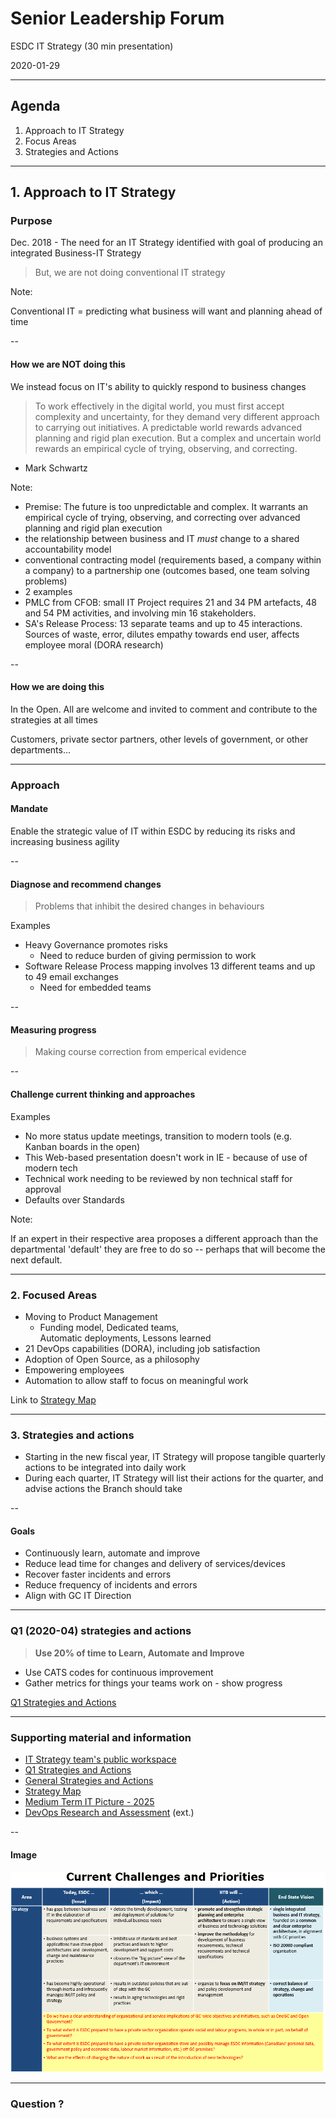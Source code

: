 <!--markdownlint-disable MD033-->
# Senior Leadership Forum

ESDC IT Strategy (30 min presentation)

2020-01-29

---

## Agenda

1. Approach to IT Strategy
2. Focus Areas
3. Strategies and Actions

---

## 1. Approach to IT Strategy

### Purpose

Dec. 2018 - The need for an IT Strategy identified with goal of producing an integrated Business-IT Strategy

> But, we are not doing conventional IT strategy

Note:

Conventional IT = predicting what business will want and planning ahead of time

--

#### How we are **NOT** doing this

We instead focus on IT's ability to quickly respond to business changes

> To work effectively in the digital world, you must first accept complexity and uncertainty, for they demand very different approach to carrying out initiatives. A predictable world rewards advanced planning and rigid plan execution. But a complex and uncertain world rewards an empirical cycle of trying, observing, and correcting.

- Mark Schwartz

Note:

- Premise: The future is too unpredictable and complex. It warrants an empirical cycle of trying, observing, and correcting over advanced planning and rigid plan execution
- the relationship between business and IT _must_ change to a shared accountability model
- conventional contracting model (requirements based, a company within a company) to a partnership one (outcomes based, one team solving problems)
- 2 examples
- PMLC from CFOB: small IT Project requires 21 and 34 PM artefacts, 48 and 54 PM activities, and involving min 16 stakeholders.
- SA's Release Process: 13 separate teams and up to 45 interactions. Sources of waste, error, dilutes empathy towards end user, affects employee moral (DORA research)

--

#### How we are **doing** this

In the Open. All are welcome and invited to comment and contribute to the strategies at all times

Customers, private sector partners, other levels of government, or other departments...

---

### Approach

#### Mandate

Enable the strategic value of IT within ESDC by reducing its risks and increasing business agility

--

#### Diagnose and recommend changes

> Problems that inhibit the desired changes in behaviours

<section style="text-align: left;">
Examples
</section>

- Heavy Governance promotes risks
  - Need to reduce burden of giving permission to work
- Software Release Process mapping involves 13 different teams and up to 49 email exchanges
  - Need for embedded teams

--

#### Measuring progress

> Making course correction from emperical evidence

--

#### Challenge current thinking and approaches

<section style="text-align: left;">
Examples
</section>

- No more status update meetings, transition to modern tools (e.g. Kanban boards in the open)
- This Web-based presentation doesn't work in IE - because of use of modern tech
- Technical work needing to be reviewed by non technical staff for approval
- Defaults over Standards

Note:

If an expert in their respective area proposes a different approach than the departmental 'default' they are free to do so -- perhaps that will become the next default.

---

### 2. Focused Areas

- Moving to Product Management
  - Funding model, Dedicated teams,  
    Automatic deployments, Lessons learned
- 21 DevOps capabilities (DORA), including job satisfaction
- Adoption of Open Source, as a philosophy
- Empowering employees
- Automation to allow staff to focus on meaningful work

Link to [Strategy Map](https://sara-sabr.github.io/ITStrategy/strategy-summary.html)

---

### 3. Strategies and actions

- Starting in the new fiscal year, IT Strategy will propose tangible quarterly actions to be integrated into daily work
- During each quarter, IT Strategy will list their actions for the quarter, and advise actions the Branch should take

--

#### Goals

- Continuously learn, automate and improve
- Reduce lead time for changes and delivery of services/devices
- Recover faster incidents and errors
- Reduce frequency of incidents and errors
- Align with GC IT Direction

---

### Q1 (2020-04) strategies and actions

> **Use 20% of time to Learn, Automate and Improve**

- Use CATS codes for continuous improvement
- Gather metrics for things your teams work on - show progress

[Q1 Strategies and Actions](https://sara-sabr.github.io/ITStrategy/strategy-learning-automating-improving.html)

---

### Supporting material and information

- [IT Strategy team's public workspace](https://github.com/sara-sabr/ITStrategy)
- [Q1 Strategies and Actions](https://sara-sabr.github.io/ITStrategy/strategy-learning-automating-improving.html)
- [General Strategies and Actions](https://sara-sabr.github.io/ITStrategy/strategies-actions.html)
- [Strategy Map](https://sara-sabr.github.io/ITStrategy/strategy-summary.html)
- [Medium Term IT Picture - 2025](https://sara-sabr.github.io/ITStrategy/it-picture-medium-term.html)
- [DevOps Research and Assessment](https://cloud.google.com/devops/) (ext.)

--

#### Image

![Table: Current challenges and priorities](assets/images/imit-moving-fwd-strategy.png)

---

<!--markdownlint-disable MD026-->
### Question ?
<!--markdownlint-enable MD026-->

